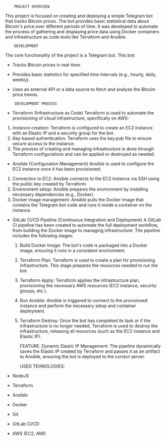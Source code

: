         PROJECT OVERVIEW  
This project is focused on creating and deploying a simple Telegram bot that tracks Bitcoin prices. The bot provides basic statistical data about Bitcoin's price over different periods of time. It was developed to automate the process of gathering and displaying price data using Docker containers and infrastructure as code tools like Terraform and Ansible.

        DEVELOPMENT 
The core functionality of the project is a Telegram bot. This bot:
 - Tracks Bitcoin prices in real-time.
 - Provides basic statistics for specified time intervals (e.g., hourly, daily, weekly).
 - Uses an external API or a data source to fetch and analyze the Bitcoin price trends.

        DEVELOPMENT PROCESS   
- Terraform (Infrastructure as Code)
Terraform is used to automate the provisioning of cloud infrastructure, specifically on AWS:
1. Instance creation: Terraform is configured to create an EC2 instance with an Elastic IP and a security group for the bot.
2. Key-based authentication: Terraform uses the key.pub file to ensure secure access to the instance.
3. The process of creating and managing infrastructure is done through Terraform configurations and can be applied or destroyed as needed.

- Ansible (Configuration Management)
Ansible is used to configure the EC2 instance once it has been provisioned:
1. Connection to EC2: Ansible connects to the EC2 instance via SSH using the public key created by Terraform.
2. Environment setup: Ansible prepares the environment by installing necessary dependencies (e.g., Docker).
3. Docker image management: Ansible pulls the Docker image that contains the Telegram bot code and runs it inside a container on the instance.

- GitLab CI/CD Pipeline (Continuous Integration and Deployment)
A GitLab CI pipeline has been created to automate the full deployment workflow, from building the Docker image to managing infrastructure. The pipeline includes the following stages:

    1. Build Docker Image:
    The bot's code is packaged into a Docker image, ensuring it runs in a consistent environment.

    2. Terraform Plan:
    Terraform is used to create a plan for provisioning infrastructure. This stage prepares the resources needed to run the bot.

    3. Terraform Apply:
        Terraform applies the infrastructure plan, provisioning the necessary AWS resources (EC2 instance, security groups, etc.).

    4. Run Ansible:
        Ansible is triggered to connect to the provisioned instance and perform the necessary setup and container deployment.

    5. Terraform Destroy:
        Once the bot has completed its task or if the infrastructure is no longer needed, Terraform is used to destroy the infrastructure, releasing all resources (such as the EC2 instance and Elastic IP).

        FEATURE: 
Dynamic Elastic IP Management: The pipeline dynamically saves the Elastic IP created by Terraform and passes it as an artifact to Ansible, ensuring the bot is deployed to the correct server. 


        USED TEHNOLOGIES:  
- NodeJS
- Terraform  
- Ansible
- Docker
- Git  
- GitLab CI/CD  
- AWS (EC2, AMI)  

